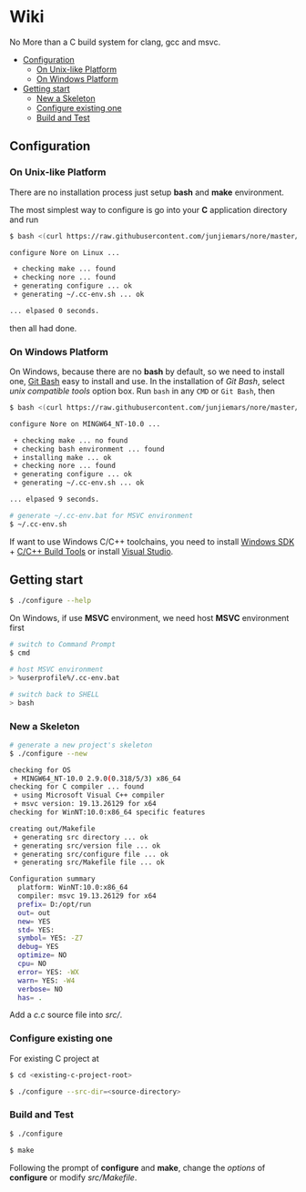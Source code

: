 # Wiki

No More than a C build system for clang, gcc and msvc.


* [Configuration](#configuration)
  * [On Unix-like Platform](#on-unix-like-platform)
  * [On Windows Platform](#on-windows-platform)
* [Getting start](#getting-start)
  * [New a Skeleton](#new-a-skeleton)
  * [Configure existing one](#configure-existing-one)
  * [Build and Test](#build-and-test)


## Configuration

### On Unix-like Platform

There are no installation process just setup __bash__ and __make__ environment. 

The most simplest way to configure is go into your __C__ application directory and run 
```sh
$ bash <(curl https://raw.githubusercontent.com/junjiemars/nore/master/bootstrap.sh)

configure Nore on Linux ...

 + checking make ... found
 + checking nore ... found
 + generating configure ... ok
 + generating ~/.cc-env.sh ... ok

... elpased 0 seconds.
```
then all had done.

### On Windows Platform

On Windows, because there are no __bash__ by default, so we need to install one, [Git Bash](https://git-scm.com/downloads) easy to install and use.
In the installation of _Git Bash_, select _unix compatible tools_ option box. Run ```bash``` in any ```CMD``` or ```Git Bash```, then
```sh
$ bash <(curl https://raw.githubusercontent.com/junjiemars/nore/master/bootstrap.sh)

configure Nore on MINGW64_NT-10.0 ...

 + checking make ... no found
 + checking bash environment ... found
 + installing make ... ok
 + checking nore ... found
 + generating configure ... ok
 + generating ~/.cc-env.sh ... ok

... elpased 9 seconds.

# generate ~/.cc-env.bat for MSVC environment
$ ~/.cc-env.sh
```

If want to use Windows C/C++ toolchains, you need to install [Windows SDK](https://developer.microsoft.com/en-US/windows/downloads/windows-10-sdk) + [C/C++ Build Tools](http://landinghub.visualstudio.com/visual-cpp-build-tools) or install [Visual Studio](https://www.visualstudio.com/).


## Getting start

```sh
$ ./configure --help
```

On Windows, if use __MSVC__ environment, we need host __MSVC__ environment first
```sh
# switch to Command Prompt
$ cmd

# host MSVC environment
> %userprofile%/.cc-env.bat

# switch back to SHELL
> bash
```

### New a Skeleton

```sh
# generate a new project's skeleton
$ ./configure --new

checking for OS
 + MINGW64_NT-10.0 2.9.0(0.318/5/3) x86_64
checking for C compiler ... found
 + using Microsoft Visual C++ compiler
 + msvc version: 19.13.26129 for x64
checking for WinNT:10.0:x86_64 specific features

creating out/Makefile
 + generating src directory ... ok
 + generating src/version file ... ok
 + generating src/configure file ... ok
 + generating src/Makefile file ... ok

Configuration summary
  platform: WinNT:10.0:x86_64
  compiler: msvc 19.13.26129 for x64
  prefix= D:/opt/run
  out= out
  new= YES
  std= YES:
  symbol= YES: -Z7
  debug= YES
  optimize= NO
  cpu= NO
  error= YES: -WX
  warn= YES: -W4
  verbose= NO
  has= .
```

Add a _c.c_ source file into _src/_.


### Configure existing one

For existing C project at _<existing-c-project-root>_

```sh
$ cd <existing-c-project-root>

$ ./configure --src-dir=<source-directory>

```

### Build and Test

```sh
$ ./configure

$ make
```

Following the prompt of __configure__ and __make__, change the _options_ of __configure__ or modify _src/Makefile_.


